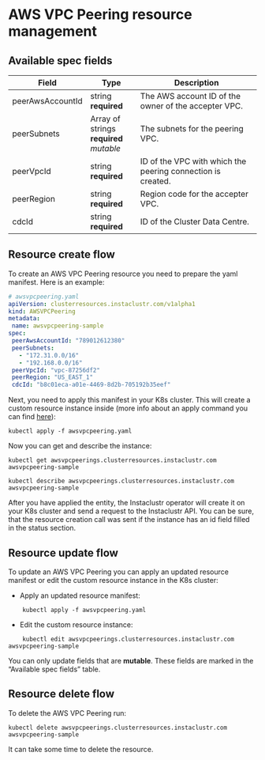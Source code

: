 # AWS VPC Peering resource management

## Available spec fields

| Field                                                   | Type                                                    | Description                                                 |
|---------------------------------------------------------|---------------------------------------------------------|-------------------------------------------------------------|
| peerAwsAccountId                                        | string <br /> **required**                              | The AWS account ID of the owner of the accepter VPC.        |
| peerSubnets                                             | Array of strings <br /> **required** <br /> _mutable_   | The subnets for the peering VPC.                            |
| peerVpcId                                               | string <br /> **required**                              | ID of the VPC with which the peering connection is created. |
| peerRegion                                              | string <br /> **required**                              | Region code for the accepter VPC.                           |
| cdcId                                                   | string <uuid> <br /> **required**                       | ID of the Cluster Data Centre.                              |

## Resource create flow
To create an AWS VPC Peering resource you need to prepare the yaml manifest. Here is an example:
```yaml
# awsvpcpeering.yaml
apiVersion: clusterresources.instaclustr.com/v1alpha1
kind: AWSVPCPeering
metadata:
 name: awsvpcpeering-sample
spec:
 peerAwsAccountId: "789012612380"
 peerSubnets:
   - "172.31.0.0/16"
   - "192.168.0.0/16"
 peerVpcId: "vpc-87256df2"
 peerRegion: "US_EAST_1"
 cdcId: "b8c01eca-a01e-4469-8d2b-705192b35eef"
```

Next, you need to apply this manifest in your K8s cluster. This will create a custom resource instance inside (more info about an apply command you can find [here](https://kubernetes.io/docs/reference/generated/kubectl/kubectl-commands#apply)):

```console
kubectl apply -f awsvpcpeering.yaml
```

Now you can get and describe the instance:

```console
kubectl get awsvpcpeerings.clusterresources.instaclustr.com awsvpcpeering-sample
```
```console
kubectl describe awsvpcpeerings.clusterresources.instaclustr.com awsvpcpeering-sample
```

After you have applied the entity, the Instaclustr operator will create it on your K8s cluster and send a request to the Instaclustr API. You can be sure, that the resource creation call was sent if the instance has an id field filled in the status section.

## Resource update flow

To update an AWS VPC Peering you can apply an updated resource manifest or edit the custom resource instance in the K8s cluster:
* Apply an updated resource manifest:
```console
    kubectl apply -f awsvpcpeering.yaml
```
* Edit the custom resource instance:
```console
    kubectl edit awsvpcpeerings.clusterresources.instaclustr.com awsvpcpeering-sample
```
You can only update fields that are **mutable**. These fields are marked in the “Available spec fields” table.

## Resource delete flow

To delete the AWS VPC Peering run:
```console
kubectl delete awsvpcpeerings.clusterresources.instaclustr.com awsvpcpeering-sample
```

It can take some time to delete the resource.
